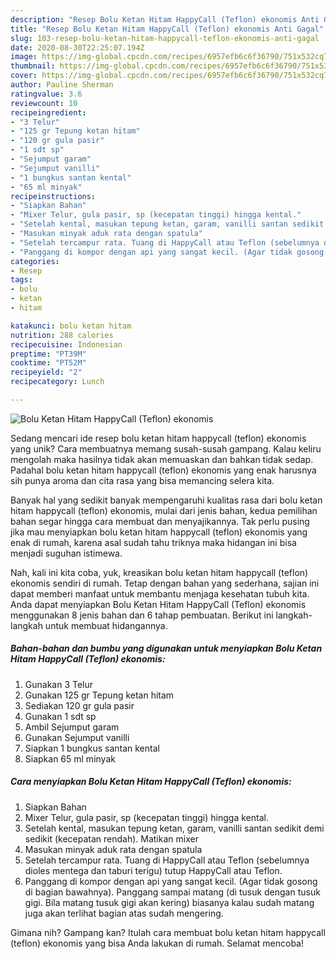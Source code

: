 ```yaml
---
description: "Resep Bolu Ketan Hitam HappyCall (Teflon) ekonomis Anti Gagal"
title: "Resep Bolu Ketan Hitam HappyCall (Teflon) ekonomis Anti Gagal"
slug: 103-resep-bolu-ketan-hitam-happycall-teflon-ekonomis-anti-gagal
date: 2020-08-30T22:25:07.194Z
image: https://img-global.cpcdn.com/recipes/6957efb6c6f36790/751x532cq70/bolu-ketan-hitam-happycall-teflon-ekonomis-foto-resep-utama.jpg
thumbnail: https://img-global.cpcdn.com/recipes/6957efb6c6f36790/751x532cq70/bolu-ketan-hitam-happycall-teflon-ekonomis-foto-resep-utama.jpg
cover: https://img-global.cpcdn.com/recipes/6957efb6c6f36790/751x532cq70/bolu-ketan-hitam-happycall-teflon-ekonomis-foto-resep-utama.jpg
author: Pauline Sherman
ratingvalue: 3.6
reviewcount: 10
recipeingredient:
- "3 Telur"
- "125 gr Tepung ketan hitam"
- "120 gr gula pasir"
- "1 sdt sp"
- "Sejumput garam"
- "Sejumput vanilli"
- "1 bungkus santan kental"
- "65 ml minyak"
recipeinstructions:
- "Siapkan Bahan"
- "Mixer Telur, gula pasir, sp (kecepatan tinggi) hingga kental."
- "Setelah kental, masukan tepung ketan, garam, vanilli santan sedikit demi sedikit (kecepatan rendah). Matikan mixer"
- "Masukan minyak aduk rata dengan spatula"
- "Setelah tercampur rata. Tuang di HappyCall atau Teflon (sebelumnya dioles mentega dan taburi terigu) tutup HappyCall atau Teflon."
- "Panggang di kompor dengan api yang sangat kecil. (Agar tidak gosong di bagian bawahnya). Panggang sampai matang (di tusuk dengan tusuk gigi. Bila matang tusuk gigi akan kering) biasanya kalau sudah matang juga akan terlihat bagian atas sudah mengering."
categories:
- Resep
tags:
- bolu
- ketan
- hitam

katakunci: bolu ketan hitam 
nutrition: 288 calories
recipecuisine: Indonesian
preptime: "PT39M"
cooktime: "PT52M"
recipeyield: "2"
recipecategory: Lunch

---
```



![Bolu Ketan Hitam HappyCall (Teflon) ekonomis](https://img-global.cpcdn.com/recipes/6957efb6c6f36790/751x532cq70/bolu-ketan-hitam-happycall-teflon-ekonomis-foto-resep-utama.jpg)

Sedang mencari ide resep bolu ketan hitam happycall (teflon) ekonomis yang unik? Cara membuatnya memang susah-susah gampang. Kalau keliru mengolah maka hasilnya tidak akan memuaskan dan bahkan tidak sedap. Padahal bolu ketan hitam happycall (teflon) ekonomis yang enak harusnya sih punya aroma dan cita rasa yang bisa memancing selera kita.



Banyak hal yang sedikit banyak mempengaruhi kualitas rasa dari bolu ketan hitam happycall (teflon) ekonomis, mulai dari jenis bahan, kedua pemilihan bahan segar hingga cara membuat dan menyajikannya. Tak perlu pusing jika mau menyiapkan bolu ketan hitam happycall (teflon) ekonomis yang enak di rumah, karena asal sudah tahu triknya maka hidangan ini bisa menjadi suguhan istimewa.


Nah, kali ini kita coba, yuk, kreasikan bolu ketan hitam happycall (teflon) ekonomis sendiri di rumah. Tetap dengan bahan yang sederhana, sajian ini dapat memberi manfaat untuk membantu menjaga kesehatan tubuh kita. Anda dapat menyiapkan Bolu Ketan Hitam HappyCall (Teflon) ekonomis menggunakan 8 jenis bahan dan 6 tahap pembuatan. Berikut ini langkah-langkah untuk membuat hidangannya.

<!--inarticleads1-->

##### Bahan-bahan dan bumbu yang digunakan untuk menyiapkan Bolu Ketan Hitam HappyCall (Teflon) ekonomis:

1. Gunakan 3 Telur
1. Gunakan 125 gr Tepung ketan hitam
1. Sediakan 120 gr gula pasir
1. Gunakan 1 sdt sp
1. Ambil Sejumput garam
1. Gunakan Sejumput vanilli
1. Siapkan 1 bungkus santan kental
1. Siapkan 65 ml minyak




<!--inarticleads2-->

##### Cara menyiapkan Bolu Ketan Hitam HappyCall (Teflon) ekonomis:

1. Siapkan Bahan
1. Mixer Telur, gula pasir, sp (kecepatan tinggi) hingga kental.
1. Setelah kental, masukan tepung ketan, garam, vanilli santan sedikit demi sedikit (kecepatan rendah). Matikan mixer
1. Masukan minyak aduk rata dengan spatula
1. Setelah tercampur rata. Tuang di HappyCall atau Teflon (sebelumnya dioles mentega dan taburi terigu) tutup HappyCall atau Teflon.
1. Panggang di kompor dengan api yang sangat kecil. (Agar tidak gosong di bagian bawahnya). Panggang sampai matang (di tusuk dengan tusuk gigi. Bila matang tusuk gigi akan kering) biasanya kalau sudah matang juga akan terlihat bagian atas sudah mengering.




Gimana nih? Gampang kan? Itulah cara membuat bolu ketan hitam happycall (teflon) ekonomis yang bisa Anda lakukan di rumah. Selamat mencoba!
